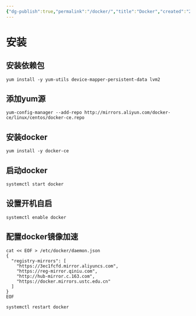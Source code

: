 ```yaml
---
{"dg-publish":true,"permalink":"/docker/","title":"Docker","created":"2024-02-27T19:04:39.606+08:00","updated":"2024-03-07T10:12:10.765+08:00"}
---
```


# 安装

## 安装依赖包

``` shell
yum install -y yum-utils device-mapper-persistent-data lvm2
```

## 添加yum源

``` shell
yum-config-manager --add-repo http://mirrors.aliyun.com/docker-ce/linux/centos/docker-ce.repo
```

## 安装docker

``` shell
yum install -y docker-ce
```

## 启动docker

``` shell
systemctl start docker
```

## 设置开机自启

``` shell
systemctl enable docker
```

## 配置docker镜像加速

``` shell
cat << EOF > /etc/docker/daemon.json
{
  "registry-mirrors": [
    "https://3ec1fcfd.mirror.aliyuncs.com",
    "https://reg-mirror.qiniu.com",
    "http://hub-mirror.c.163.com",
    "https://docker.mirrors.ustc.edu.cn"
  ]
}
EOF
```

``` shell
systemctl restart docker
```